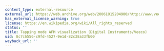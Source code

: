 ```yaml
---
content_type: external-resource
external_url: https://web.archive.org/web/20061015204900/http://www.veeco.com/library/resources_sub_type.php?sub_id=2
has_external_license_warning: true
license: https://en.wikipedia.org/wiki/All_rights_reserved
status: ''
title: Tapping mode AFM visualization (Digital Instruments/Veeco)
uid: 8c7c6556-c9fd-4527-9e1d-82c38a33fb00
wayback_url: ''
---
```

